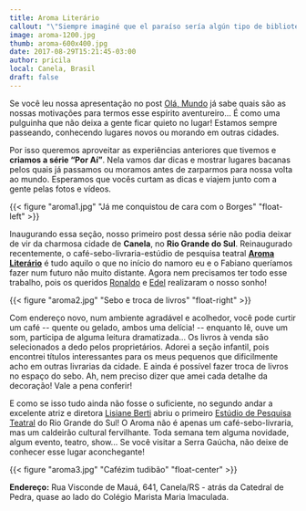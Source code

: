 ```yaml
---
title: Aroma Literário
callout: "\"Siempre imaginé que el paraíso sería algún tipo de biblioteca.\" Jorge Luís Borges"
image: aroma-1200.jpg
thumb: aroma-600x400.jpg
date: 2017-08-29T15:21:45-03:00
author: pricila
local: Canela, Brasil
draft: false
---
```


Se você leu nossa apresentação no post [Olá, Mundo](../olar) já sabe quais são as nossas motivações para termos esse espírito aventureiro... É como uma pulguinha que não deixa a gente ficar quieto no lugar! Estamos sempre passeando, conhecendo lugares novos ou morando em outras cidades. 

Por isso queremos aproveitar as experiências anteriores que tivemos e **criamos a série “Por Aí”**. Nela vamos dar dicas e mostrar lugares bacanas pelos quais já passamos ou moramos antes de zarparmos para nossa volta ao mundo. Esperamos que vocês curtam as dicas e viajem junto com a gente pelas fotos e vídeos.

{{< figure "aroma1.jpg" "Já me conquistou de cara com o Borges" "float-left" >}}

Inaugurando essa seção, nosso primeiro post dessa série não podia deixar de vir da charmosa cidade de **Canela**, no **Rio Grande do Sul**. Reinaugurado recentemente, o café-sebo-livraria-estúdio de pesquisa teatral **[Aroma Literário](http://www.facebook.com/AromaLiterario/)** é tudo aquilo o que no início do namoro eu e o Fabiano queríamos fazer num futuro não muito distante. Agora nem precisamos ter todo esse trabalho, pois os queridos [Ronaldo](http://www.facebook.com/profile.php?id=100008310520840) e [Edel](http://www.facebook.com/edel.ramos.18) realizaram o nosso sonho! 

{{< figure "aroma2.jpg" "Sebo e troca de livros" "float-right" >}}

Com endereço novo, num ambiente agradável e acolhedor, você pode curtir um café -- quente ou gelado, ambos uma delícia! -- enquanto lê, ouve um som, participa de alguma leitura dramatizada… Os livros à venda são selecionados a dedo pelos proprietários. Adorei a seção infantil, pois encontrei títulos interessantes para os meus pequenos que dificilmente acho em outras livrarias da cidade. E ainda é possível fazer troca de livros no espaço do sebo. Ah, nem preciso dizer que amei cada detalhe da decoração! Vale a pena conferir! 

E como se isso tudo ainda não fosse o suficiente, no segundo andar a excelente atriz e diretora [Lisiane Berti](http://www.facebook.com/lisiane.berti) abriu o primeiro [Estúdio de Pesquisa Teatral](http://www.facebook.com/pg/estudiodepesquisateatral/) do Rio Grande do Sul! O Aroma não é apenas um café-sebo-livraria, mas um caldeirão cultural fervilhante. Toda semana tem alguma novidade, algum evento, teatro, show... Se você visitar a Serra Gaúcha, não deixe de conhecer esse lugar aconchegante!

{{< figure "aroma3.jpg" "Cafézim tudibão" "float-center" >}}

**Endereço:** 
Rua Visconde de Mauá, 641, Canela/RS - atrás da Catedral de Pedra, quase ao lado do Colégio Marista Maria Imaculada.



